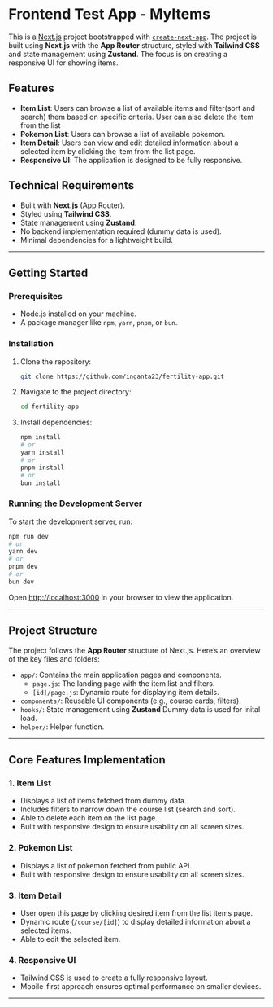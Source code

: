 # Frontend Test App - MyItems

This is a [Next.js](https://nextjs.org) project bootstrapped with [`create-next-app`](https://github.com/vercel/next.js/tree/canary/packages/create-next-app). The project is built using **Next.js** with the **App Router** structure, styled with **Tailwind CSS** and state management using **Zustand**. The focus is on creating a responsive UI for showing items.

## Features

- **Item List**: Users can browse a list of available items and filter(sort and search) them based on specific criteria. User can also delete the item from the list
- **Pokemon List**: Users can browse a list of available pokemon.
- **Item Detail**: Users can view and edit detailed information about a selected item by clicking the item from the list page.
- **Responsive UI**: The application is designed to be fully responsive.

## Technical Requirements

- Built with **Next.js** (App Router).
- Styled using **Tailwind CSS**.
- State management using **Zustand**.
- No backend implementation required (dummy data is used).
- Minimal dependencies for a lightweight build.

---

## Getting Started

### Prerequisites

- Node.js installed on your machine.
- A package manager like `npm`, `yarn`, `pnpm`, or `bun`.

### Installation

1. Clone the repository:
   ```bash
   git clone https://github.com/inganta23/fertility-app.git
   ```
2. Navigate to the project directory:
   ```bash
   cd fertility-app
   ```
3. Install dependencies:
   ```bash
   npm install
   # or
   yarn install
   # or
   pnpm install
   # or
   bun install
   ```

### Running the Development Server

To start the development server, run:

```bash
npm run dev
# or
yarn dev
# or
pnpm dev
# or
bun dev
```

Open [http://localhost:3000](http://localhost:3000) in your browser to view the application.

---

## Project Structure

The project follows the **App Router** structure of Next.js. Here’s an overview of the key files and folders:

- `app/`: Contains the main application pages and components.
  - `page.js`: The landing page with the item list and filters.
  - `[id]/page.js`: Dynamic route for displaying item details.
- `components/`: Reusable UI components (e.g., course cards, filters).
- `hooks/`: State management using **Zustand** Dummy data is used for inital load.
- `helper/`: Helper function.

---

## Core Features Implementation

### 1. Item List

- Displays a list of items fetched from dummy data.
- Includes filters to narrow down the course list (search and sort).
- Able to delete each item on the list page.
- Built with responsive design to ensure usability on all screen sizes.

### 2. Pokemon List

- Displays a list of pokemon fetched from public API.
- Built with responsive design to ensure usability on all screen sizes.

### 3. Item Detail

- User open this page by clicking desired item from the list items page.
- Dynamic route (`/course/[id]`) to display detailed information about a selected items.
- Able to edit the selected item.

### 4. Responsive UI

- Tailwind CSS is used to create a fully responsive layout.
- Mobile-first approach ensures optimal performance on smaller devices.

---
